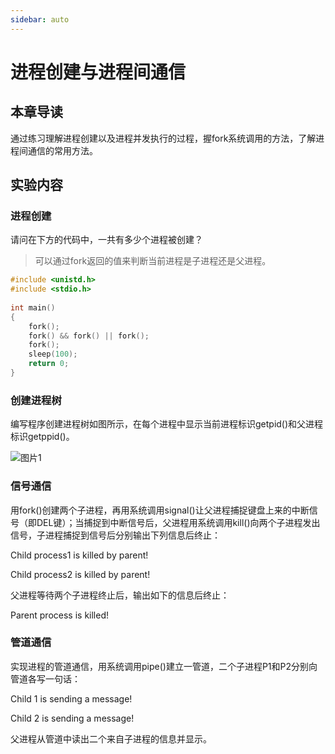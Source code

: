 ```yaml
---
sidebar: auto
---
```


# 进程创建与进程间通信

## 本章导读

通过练习理解进程创建以及进程并发执行的过程，握fork系统调用的方法，了解进程间通信的常用方法。

## 实验内容

### 进程创建

请问在下方的代码中，一共有多少个进程被创建？

>可以通过fork返回的值来判断当前进程是子进程还是父进程。

```c
#include <unistd.h>
#include <stdio.h>
 
int main()
{
    fork();
    fork() && fork() || fork();
    fork();
    sleep(100);
    return 0;
}
```

### 创建进程树

编写程序创建进程树如图所示，在每个进程中显示当前进程标识getpid()和父进程标识getppid()。

![图片1](/OS_lab_tutorial/docs/.vuepress/public/tree.png '进程树')

### 信号通信

用fork()创建两个子进程，再用系统调用signal()让父进程捕捉键盘上来的中断信号（即DEL键）；当捕捉到中断信号后，父进程用系统调用kill()向两个子进程发出信号，子进程捕捉到信号后分别输出下列信息后终止：

Child process1 is killed by parent!

Child process2 is killed by parent!

父进程等待两个子进程终止后，输出如下的信息后终止：

Parent process is killed!

### 管道通信

实现进程的管道通信，用系统调用pipe()建立一管道，二个子进程P1和P2分别向管道各写一句话：

Child 1 is sending a message!

Child 2 is sending a message!

父进程从管道中读出二个来自子进程的信息并显示。

